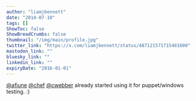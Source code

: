 ```yaml
---
author: "liamjbennett"
date: "2014-07-10"
tags: []
ShowToc: false
ShowBreadCrumbs: false
thumbnail: "/img/main/profile.jpg"
twitter_link: "https://x.com/liamjbennett/status/487121571715481600"
mastodon_link: ""
bluesky_link: ""
linkedin_link: ""
expiryDate: "2016-01-01"
---
```


[@afiune](https://x.com/afiune) [@chef](https://x.com/chef) [@cwebber](https://x.com/cwebber) already started using it for puppet/windows testing. :)

